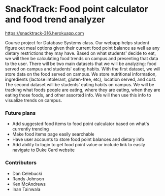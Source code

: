 # SnackTrack: Food point calculator and food trend analyzer #

https://snacktrack-316.herokuapp.com

Course project for Database Systems class. Our webapp helps student figure out meal options given their current food point balance as well as any dietary restrictions they may have. Based on what students' decide to eat, we will then be calculating food trends on campus and presenting that data to the user. There will be two main datasets that we will be analyzing: food served on campus and students' eating habits. With the first dataset, we will store data on the food served on campus. We store nutritional information, ingredients (lactose intolerant, gluten-free, etc), location served, and cost. The second dataset will be students' eating habits on campus. We will be tracking what foods people are eating, where they are eating, when they are eating those foods, and other assorted info. We will then use this info to visualize trends on campus.

### Future plans ###

* Add suggested food items to food point calculator based on what's currently trending
* Make food items page easily searchable
* Have user accounts to store food point balances and dietary info
* Add ability to login to get food point value or include link to easily navigate to Duke Card website

### Contributors ###

* Dan Celebucki
* Randy Johnson
* Ken McAndrews
* Inan Tainwala
